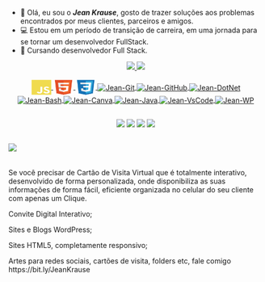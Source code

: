- 👋 Olá, eu sou o ***Jean Krause***, gosto de trazer soluções aos problemas encontrados por meus clientes, parceiros e amigos.
- 💻 Estou em um período de transição de carreira, em uma jornada para se tornar um desenvolvedor FullStack.
- 🏫 Cursando desenvolvedor Full Stack.
 <div align="center">
  <a href="https://github.com/jeankrausejean">
  <img height="150em" src="https://github-readme-stats.vercel.app/api?username=jeankrausejean&show_icons=true&theme=dracula&include_all_commits=true&count_private=true"/>
  <img height="150em" src="https://github-readme-stats.vercel.app/api/top-langs/?username=jeankrausejean&layout=compact&langs_count=7&theme=dracula"/>
</div>
  <div style="display: inline_block" align="center"><br>
  <img align="center" alt="Jean-Js" height="30" width="40" src="https://raw.githubusercontent.com/devicons/devicon/master/icons/javascript/javascript-plain.svg">
  <img align="center" alt="Jean-HTML" height="30" width="40" src="https://raw.githubusercontent.com/devicons/devicon/master/icons/html5/html5-original.svg">
  <img align="center" alt="Jean-CSS" height="30" width="40" src="https://raw.githubusercontent.com/devicons/devicon/master/icons/css3/css3-original.svg">
  <img align="center" alt="Jean-Git" height="30" width="40" src="https://cdn.jsdelivr.net/gh/devicons/devicon/icons/git/git-original.svg">
  <img align="center" alt="Jean-GitHub" height="30" width="40" src="https://cdn.jsdelivr.net/gh/devicons/devicon/icons/github/github-original.svg">
  <img align="center" alt="Jean-DotNet" height="30" width="40" src="https://cdn.jsdelivr.net/gh/devicons/devicon/icons/dot-net/dot-net-plain-wordmark.svg">
  <img align="center" alt="Jean-Bash" height="30" width="40" src="https://cdn.jsdelivr.net/gh/devicons/devicon/icons/bash/bash-original.svg">
  <img align="center" alt="Jean-Canva" height="30" width="40" src="https://cdn.jsdelivr.net/gh/devicons/devicon/icons/canva/canva-original.svg">
  <img align="center" alt="Jean-Java" height="30" width="40" src="https://cdn.jsdelivr.net/gh/devicons/devicon/icons/java/java-original-wordmark.svg">
  <img align="center" alt="Jean-VsCode" height="30" width="40" src="https://cdn.jsdelivr.net/gh/devicons/devicon/icons/vscode/vscode-original.svg">
  <img align="center" alt="Jean-WP" height="30" width="40" src="https://cdn.jsdelivr.net/gh/devicons/devicon/icons/wordpress/wordpress-plain.svg"> 
  </div>
  
  ##
 
  <div align="center"> 
  
  <a href="https://instagram.com/jeankrausejean" target="_blank"><img src="https://img.shields.io/badge/-Instagram-%23E4405F?style=for-the-badge&logo=instagram&logoColor=white" target="_blank"></a>
 	<a href="https://www.facebook.com/jeankrausejean" target="_blank"><img src="https://img.shields.io/badge/Facebook-1877F2?style=for-the-badge&logo=facebook&logoColor=white" target="_blank"></a>
  <a href = "mailto:jeankrausejean@gmail.com"><img src="https://img.shields.io/badge/Gmail-D14836?style=for-the-badge&logo=gmail&logoColor=white" target="_blank"></a>
  <a href="https://www.linkedin.com/in/jeankrausejean" target="_blank"><img src="https://img.shields.io/badge/-LinkedIn-%230077B5?style=for-the-badge&logo=linkedin&logoColor=white" target="_blank"></a>
  </div>
  
  ##

  <div align+"center">   
  <a href="https://bit.ly/JeanKrause" target="_blank"><img src="https://img.shields.io/badge/Ask%20me-anything-1abc9c.svg" target="_blank"></a> 
  </div>
 
  ##
  <div>
 <p>Se você precisar de Cartão de Visita Virtual que é totalmente interativo, desenvolvido de forma personalizada, onde disponibiliza as suas informações de forma fácil, eficiente organizada no celular do seu cliente com apenas um Clique.
 <p> Convite Digital Interativo;
 <p> Sites e Blogs WordPress;
 <p>Sites HTML5, completamente responsivo;
 <p> Artes para redes sociais, cartões de visita, folders etc, fale comigo https://bit.ly/JeanKrause
